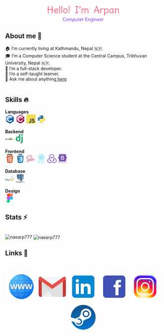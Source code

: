 <p align="center"><a href="https://www.arpanpokharel.com.np"><img width="50%" src="./assets/readme-header.png" /></a></p>

## About me 👨

🏠 I’m currently living at Kathmandu, Nepal 🇳🇵.<br/>
🎓 I’m a Computer Science student at the Central Campus, Tribhuvan University, Nepal 🇳🇵.<br/>
📍 I’m a full-stack developer.<br/>
📙 I’m a self-taught learner.<br/>
💬 Ask me about anything<a href='https://www.arpanpokharel.com.np/contact'> here</a><br/>
<br/>

## Skills 🔥

**Languages**<br/>
<code><img height="30" src="./assets/languages/c.svg"></code>
<code><img height="30" src="./assets/languages/cpp.svg"></code>
<code><img height="30" src="./assets/languages/js.svg"></code>
<code><img height="30" src="./assets/languages/python.svg"></code>
<br/>

**Backend**<br/>
<code><img height="30" src="./assets/Backend/nodejs.svg"></code>
<code><img height="30" src="./assets/Backend/django.svg"></code>

**Frontend**<br/>
<code><img height="30" src="./assets/Frontend/html5.svg"></code>
<code><img height="30" src="./assets/Frontend/css3.svg"></code>
<code><img height="30" src="./assets/Frontend/sass.svg"></code>
<code><img height="30" src="./assets/Frontend/react.svg"></code>
<code><img height="30" src="./assets/Frontend/redux.svg"></code>
<code><img height="30" src="./assets/Frontend/bootstrap.svg"></code>

**Database**<br/>
<code><img height="30" src="./assets/Database/mysql.svg"></code>
<code><img height="30" src="./assets/Database/postgresql.svg"></code>

**Design**<br/>
<code><img height="30" src="./assets/Design/figma.svg"></code>
<br/>

## Stats ⚡

<br/>
<img align="left" src="https://github-readme-stats.vercel.app/api/top-langs?username=naearp777&show_icons=true&locale=en&layout=compact" alt="naearp777" />
&nbsp;<img align="center" src="https://github-readme-stats.vercel.app/api?username=naearp777&show_icons=true&theme=onedark&bg_color=ffffff&locale=en" alt="naearp777" />
<br/>

## Links 🔗

<br/>
<p align="center">
 <a href="https://www.arpanpokharel.com.np" target='_blank'><img src="./assets/Socials/www.png" alt="Arpan Pokharel"/></a>
 <a href="mailto:contact@arpanpokharel.com.np"><img src="./assets/Socials/gmail.png" alt="email"/></a>
 <a href="https://www.linkedin.com/in/arpanpokharel777/"><img src="./assets/Socials/linked.png" alt="linkedin"/></a>
 <a href="https://www.facebook.com/naearp/"><img src="./assets/Socials/fb.png" alt="facebook"/></a>
 <a href="https://www.instagram.com/arpan__pokharel/"><img src="./assets/Socials/insta.png" alt="instagram"/></a>
 <a href="https://steamcommunity.com/id/naearp/"><img src="./assets/Socials/steam.png" alt="steam"/></a>
 </p>
<br/>
